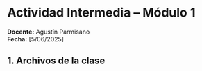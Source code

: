 # Actividad Intermedia – Módulo 1

**Docente:** Agustín Parmisano  
**Fecha:** [5/06/2025]

## 1. Archivos de la clase
